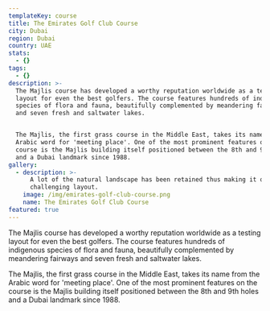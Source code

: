 ```yaml
---
templateKey: course
title: The Emirates Golf Club Course
city: Dubai
region: Dubai
country: UAE
stats:
  - {}
tags:
  - {}
description: >-
  The Majlis course has developed a worthy reputation worldwide as a testing
  layout for even the best golfers. The course features hundreds of indigenous
  species of flora and fauna, beautifully complemented by meandering fairways
  and seven fresh and saltwater lakes.


  The Majlis, the first grass course in the Middle East, takes its name from the
  Arabic word for 'meeting place'. One of the most prominent features on the
  course is the Majlis building itself positioned between the 8th and 9th holes
  and a Dubai landmark since 1988.
gallery:
  - description: >-
      A lot of the natural landscape has been retained thus making it quite a
      challenging layout.
    image: /img/emirates-golf-club-course.png
    name: The Emirates Golf Club Course
featured: true
---
```

The Majlis course has developed a worthy reputation worldwide as a testing layout for even the best golfers. The course features hundreds of indigenous species of flora and fauna, beautifully complemented by meandering fairways and seven fresh and saltwater lakes.



The Majlis, the first grass course in the Middle East, takes its name from the Arabic word for 'meeting place'. One of the most prominent features on the course is the Majlis building itself positioned between the 8th and 9th holes and a Dubai landmark since 1988.
